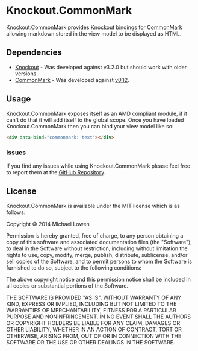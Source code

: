 # Knockout.CommonMark

Knockout.CommonMark provides [Knockout](http://knockoutjs.com/) bindings for [CommonMark](http://commonmark.org/) allowing markdown stored in the view model to be displayed as HTML.

## Dependencies

* [Knockout](http://knockoutjs.com/) - Was developed against v3.2.0 but should work with older versions.
* [CommonMark](http://commonmark.org/) - Was developed against [v0.12](https://github.com/jgm/CommonMark/releases/tag/0.12). 

## Usage

Knockout.CommonMark exposes itself as an AMD compliant module, if it can't do that it will add itself to the global scope. Once you have loaded Knockout.CommonMark then you can bind your view model like so:

```html
<div data-bind="commonmark: text"></div>
```

### Issues

If you find any issues while using Knockout.CommonMark please feel free to report them at the [GitHub Repository](https://github.com/mlowen/Knockout.CommonMark/issues).

## License

Knockout.CommonMark is available under the MIT license which is as follows:

Copyright &copy; 2014 Michael Lowen

Permission is hereby granted, free of charge, to any person obtaining a copy of this software and associated documentation files (the "Software"), to deal in the Software without restriction, including without limitation the rights to use, copy, modify, merge, publish, distribute, sublicense, and/or sell copies of the Software, and to permit persons to whom the Software is furnished to do so, subject to the following conditions:

The above copyright notice and this permission notice shall be included in all copies or substantial portions of the Software.

THE SOFTWARE IS PROVIDED "AS IS", WITHOUT WARRANTY OF ANY KIND, EXPRESS OR IMPLIED, INCLUDING BUT NOT LIMITED TO THE WARRANTIES OF MERCHANTABILITY, FITNESS FOR A PARTICULAR PURPOSE AND NONINFRINGEMENT. IN NO EVENT SHALL THE AUTHORS OR COPYRIGHT HOLDERS BE LIABLE FOR ANY CLAIM, DAMAGES OR OTHER LIABILITY, WHETHER IN AN ACTION OF CONTRACT, TORT OR OTHERWISE, ARISING FROM, OUT OF OR IN CONNECTION WITH THE SOFTWARE OR THE USE OR OTHER DEALINGS IN THE SOFTWARE.
